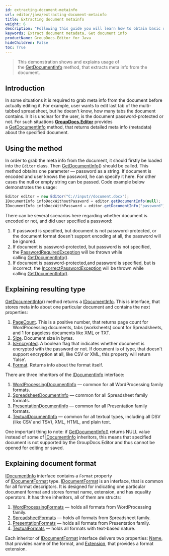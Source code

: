 ```yaml
---
id: extracting-document-metainfo
url: editor/java/extracting-document-metainfo
title: Extracting document metainfo
weight: 6
description: "Following this guide you will learn how to obtain basic document metadata like pages count, size, file type before editing it with GroupDocs.Editor for Java API."
keywords: Extract document metadata, Get document info
productName: GroupDocs.Editor for Java
hideChildren: False
toc: True
---
```

> This demonstration shows and explains usage of the [GetDocumentInfo](https://apireference.groupdocs.com/editor/java/com.groupdocs.editor/editor#getdocumentinfo()) method, that extracts meta info from the document.

## Introduction

In some situations it is required to grab meta info from the document before actually editing it. For example, user wants to edit last tab of the multi-tabbed spreadsheet, but he doesn't know, how many tabs the document contains. Ir it is unclear for the user, is the document password-protected or not. For such situations [**GroupDocs.Editor**](https://products.groupdocs.com/editor/java) provides a [GetDocumentInfo](https://apireference.groupdocs.com/editor/java/com.groupdocs.editor/editor#getdocumentinfo()) method, that returns detailed meta info (metadata) about the specified document.

## Using the method

In order to grab the meta info from the document, it should firstly be loaded into the `Editor` class. Then [GetDocumentInfo](https://apireference.groupdocs.com/editor/java/com.groupdocs.editor/editor#getdocumentinfo())() should be called. This method obtains one parameter — password as a string. If document is encoded and user knows the password, he can specify it here. For other cases the null or empty string can be passed. Code example below demonstrates the usage:

```java
Editor editor = new Editor("C://input//document.docx");
IDocumentInfo infoDocxWithoutPassword = editor.getDocumentInfo(null);
IDocumentInfo infoDocxWithPassword = editor.getDocumentInfo("password");
```

There can be several scenarios here regarding whether document is encoded or not, and did user specified a password:

1. If password is specified, but document is not password-protected, or the document format doesn't support encoding at all, the password will be ignored.
2. If document is password-protected, but password is not specified, the [PasswordRequiredException](https://apireference.groupdocs.com/editor/java/com.groupdocs.editor/passwordrequiredexception) will be thrown while calling [GetDocumentInfo](https://apireference.groupdocs.com/editor/java/com.groupdocs.editor/editor#getdocumentinfo())().
3. If document is password-protected,and password is specified, but is incorrect, the [IncorrectPasswordException](https://apireference.groupdocs.com/editor/java/com.groupdocs.editor/incorrectpasswordexception) will be thrown while calling [GetDocumentInfo()](https://apireference.groupdocs.com/editor/java/com.groupdocs.editor/editor#getdocumentinfo()).

## Explaining resulting type

[GetDocumentInfo](https://apireference.groupdocs.com/editor/java/com.groupdocs.editor/editor#getdocumentinfo())() method returns a [IDocumentInfo](https://apireference.groupdocs.com/editor/java/com.groupdocs.editor.metadata/idocumentinfo). This is interface, that stores meta info about one particular document and contains the next properties:

1. [PageCount](https://apireference.groupdocs.com/editor/java/com.groupdocs.editor.metadata/idocumentinfo/properties/pagecount). This is a positive number, that returns page count for WordProcessing documents, tabs (worksheets) count for Spreadsheets, and 1 for pageless documents like XML or TXT.
2. [Size](https://apireference.groupdocs.com/editor/java/com.groupdocs.editor.metadata/idocumentinfo/properties/size). Document size in bytes.
3. [IsEncrypted](https://apireference.groupdocs.com/editor/java/com.groupdocs.editor.metadata/idocumentinfo/properties/isencrypted). A boolean flag that indicates whether document is encrypted with the password or not. If document is of type, that doesn't support encryption at all, like CSV or XML, this property will return 'false'.
4. [Format](https://apireference.groupdocs.com/editor/java/com.groupdocs.editor.metadata/idocumentinfo/properties/format). Returns info about the format itself.

There are three inheritors of the [IDocumentInfo](https://apireference.groupdocs.com/editor/java/com.groupdocs.editor.metadata/idocumentinfo) interface:

1. [WordProcessingDocumentInfo](https://apireference.groupdocs.com/editor/java/com.groupdocs.editor.metadata/wordprocessingdocumentinfo) — common for all WordProcessing family formats.
2. [SpreadsheetDocumentInfo](https://apireference.groupdocs.com/editor/java/com.groupdocs.editor.metadata/spreadsheetdocumentinfo) — common for all Spreadsheet family formats.
3. [PresentationDocumentInfo](https://apireference.groupdocs.com/editor/java/com.groupdocs.editor.metadata/presentationdocumentinfo) — common for all Presentation family formats.
4. [TextualDocumentInfo](https://apireference.groupdocs.com/editor/java/com.groupdocs.editor.metadata/textualdocumentinfo) — common for all textual types, including all DSV (like CSV and TSV), XML, HTML, and plain text.

One important thing to note: if [GetDocumentInfo()](https://apireference.groupdocs.com/editor/java/com.groupdocs.editor/editor#getdocumentinfo()) returns NULL value instead of some of [IDocumentInfo](https://apireference.groupdocs.com/editor/java/com.groupdocs.editor.metadata/idocumentinfo) inheritors, this means that specified document is not supported by the GroupDocs.Editor and thus cannot be opened for editing or saved.

## Explaining document format

[IDocumentInfo](https://apireference.groupdocs.com/editor/java/com.groupdocs.editor.metadata/idocumentinfo) interface contains a `Format` property of [IDocumentFormat](https://apireference.groupdocs.com/editor/java/com.groupdocs.editor.formats/idocumentformat) type. [IDocumentFormat](https://apireference.groupdocs.com/editor/java/com.groupdocs.editor.formats/idocumentformat) is an interface, that is common for all format descriptors. It is designed for indicating one particular document format and stores format name, extension, and has equality operators. It has three inheritors, all of them are structs:

1. [WordProcessingFormats](https://apireference.groupdocs.com/editor/java/com.groupdocs.editor.formats/wordprocessingformats) — holds all formats from WordProcessing family.
2. [SpreadsheetFormats](https://apireference.groupdocs.com/editor/java/com.groupdocs.editor.formats/spreadsheetformats) — holds all formats from Spreadsheet family.
3. [PresentationFormats](https://apireference.groupdocs.com/editor/java/com.groupdocs.editor.formats/spreadsheetformats) — holds all formats from Presentation family.
4. [TextualFormats](https://apireference.groupdocs.com/editor/java/com.groupdocs.editor.formats/textualformats) — holds all formats with text-based nature.

Each inheritor of [IDocumentFormat](https://apireference.groupdocs.com/editor/java/com.groupdocs.editor.formats/idocumentformat) interface delivers two properties: [Name](https://apireference.groupdocs.com/editor/java/com.groupdocs.editor.formats/idocumentformat/properties/name), that provides name of the format, and [Extension](https://apireference.groupdocs.com/editor/java/com.groupdocs.editor.formats/idocumentformat/properties/extension), that provides a format extension.
